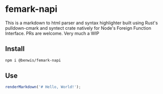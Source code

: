 # femark-napi

This is a markdown to html parser and syntax highlighter built using Rust's pulldown-cmark and syntect crate natively for Node's Foreign Function Interface. PRs are welcome. Very much a WIP

## Install

```sh
npm i @benwis/femark-napi
```

## Use
```ts
renderMarkdown('# Hello, World!');
```
